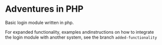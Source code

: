 # Adventures in PHP
Basic login module written in php.

For expanded functionality, examples andinstructions on how to integrate the login module with another system, see the branch `added-functionality`
